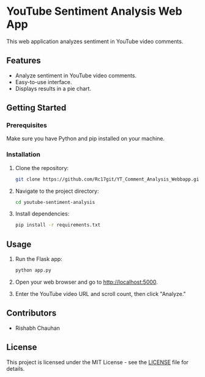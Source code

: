 # YouTube Sentiment Analysis Web App

This web application analyzes sentiment in YouTube video comments.

## Features

- Analyze sentiment in YouTube video comments.
- Easy-to-use interface.
- Displays results in a pie chart.

## Getting Started

### Prerequisites

Make sure you have Python and pip installed on your machine.

### Installation

1. Clone the repository:

    ```bash
    git clone https://github.com/Rc17git/YT_Comment_Analysis_Webbapp.git
    ```

2. Navigate to the project directory:

    ```bash
    cd youtube-sentiment-analysis
    ```

3. Install dependencies:

    ```bash
    pip install -r requirements.txt
    ```

## Usage

1. Run the Flask app:

    ```bash
    python app.py
    ```

2. Open your web browser and go to [http://localhost:5000](http://localhost:5000).

3. Enter the YouTube video URL and scroll count, then click "Analyze."

## Contributors

- Rishabh Chauhan

## License

This project is licensed under the MIT License - see the [LICENSE](LICENSE) file for details.
